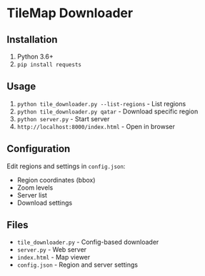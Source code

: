# TileMap Downloader

## Installation
1. Python 3.6+
2. `pip install requests`

## Usage
1. `python tile_downloader.py --list-regions` - List regions
2. `python tile_downloader.py qatar` - Download specific region
3. `python server.py` - Start server
4. `http://localhost:8000/index.html` - Open in browser

## Configuration
Edit regions and settings in `config.json`:
- Region coordinates (bbox)
- Zoom levels
- Server list
- Download settings

## Files
- `tile_downloader.py` - Config-based downloader
- `server.py` - Web server
- `index.html` - Map viewer
- `config.json` - Region and server settings
